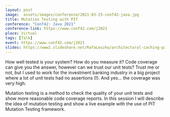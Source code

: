 ```yaml
---
layout: post
image:  assets/images/conference/2021-03-25-conf42-java.jpg
title: Mutation Testing with PIT
conference: "Conf42: Java 2021"
conference-link: https://www.conf42.com/j2021
place: Virtual
tags: [Talk]
event: https://www.conf42.com/j2021
slides: https://www2.slideshare.net/RafaLeszko/architectural-caching-patterns-for-kubernetes-245118818
---
```


How well tested is your system? How do you measure it? Code coverage can give you the answer, however can we trust our unit tests? Trust me or not, but I used to work for the investment banking industry in a big project where a lot of unit tests had no assertions (!). And yes… the coverage was very high.

Mutation testing is a method to check the quality of your unit tests and show more reasonable code coverage reports. In this session I will describe the idea of mutation testing and show a live example with the use of PIT Mutation Testing framework.
